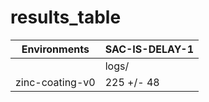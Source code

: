 # results_table
| Environments  |SAC-IS-DELAY-1|
|---------------|--------------|
|               |logs/         |
|zinc-coating-v0|225 +/- 48    |
